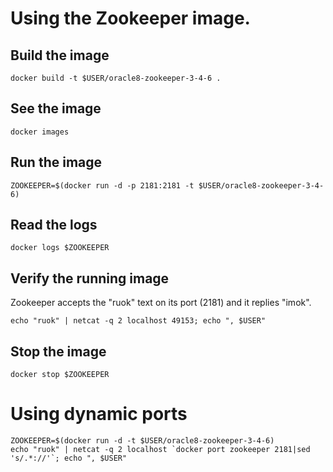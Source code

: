 
# Using the Zookeeper image.

## Build the image

```
docker build -t $USER/oracle8-zookeeper-3-4-6 .
```

## See the image

```
docker images
```

## Run the image

```
ZOOKEEPER=$(docker run -d -p 2181:2181 -t $USER/oracle8-zookeeper-3-4-6)
```

## Read the logs

```
docker logs $ZOOKEEPER
```

## Verify the running image

Zookeeper accepts the "ruok" text on its port (2181) and it replies "imok".

```
echo "ruok" | netcat -q 2 localhost 49153; echo ", $USER"
```

## Stop the image

```
docker stop $ZOOKEEPER
```

# Using dynamic ports

```
ZOOKEEPER=$(docker run -d -t $USER/oracle8-zookeeper-3-4-6)
echo "ruok" | netcat -q 2 localhost `docker port zookeeper 2181|sed 's/.*://'`; echo ", $USER"
```
